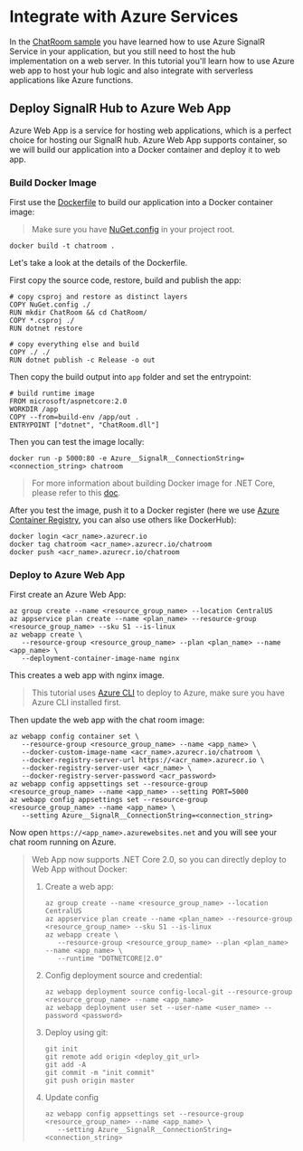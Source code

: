 # Integrate with Azure Services

In the [ChatRoom sample](../ChatRoom) you have learned how to use Azure SignalR Service in your application, but you still need to host the hub implementation on a web server.
In this tutorial you'll learn how to use Azure web app to host your hub logic and also integrate with serverless applications like Azure functions.

## Deploy SignalR Hub to Azure Web App

Azure Web App is a service for hosting web applications, which is a perfect choice for hosting our SignalR hub.
Azure Web App supports container, so we will build our application into a Docker container and deploy it to web app.

### Build Docker Image

First use the [Dockerfile](../samples/ChatRoom/Dockerfile) to build our application into a Docker container image:

> Make sure you have [NuGet.config](../samples/ChatRoom/NuGet.config) in your project root. 

```
docker build -t chatroom .
```

Let's take a look at the details of the Dockerfile.

First copy the source code, restore, build and publish the app:

```docker
# copy csproj and restore as distinct layers
COPY NuGet.config ./
RUN mkdir ChatRoom && cd ChatRoom/
COPY *.csproj ./
RUN dotnet restore

# copy everything else and build
COPY ./ ./
RUN dotnet publish -c Release -o out
```

Then copy the build output into `app` folder and set the entrypoint:

```docker
# build runtime image
FROM microsoft/aspnetcore:2.0
WORKDIR /app
COPY --from=build-env /app/out .
ENTRYPOINT ["dotnet", "ChatRoom.dll"]
```

Then you can test the image locally:

```
docker run -p 5000:80 -e Azure__SignalR__ConnectionString=<connection_string> chatroom
```

> For more information about building Docker image for .NET Core, please refer to this [doc](https://docs.microsoft.com/en-us/dotnet/core/docker/building-net-docker-images).

After you test the image, push it to a Docker register (here we use [Azure Container Registry](https://azure.microsoft.com/en-us/services/container-registry/), you can also use others like DockerHub):

```
docker login <acr_name>.azurecr.io
docker tag chatroom <acr_name>.azurecr.io/chatroom
docker push <acr_name>.azurecr.io/chatroom
```

### Deploy to Azure Web App

First create an Azure Web App:

```
az group create --name <resource_group_name> --location CentralUS
az appservice plan create --name <plan_name> --resource-group <resource_group_name> --sku S1 --is-linux
az webapp create \
   --resource-group <resource_group_name> --plan <plan_name> --name <app_name> \
   --deployment-container-image-name nginx
```

This creates a web app with nginx image.

> This tutorial uses [Azure CLI](https://docs.microsoft.com/en-us/cli/azure/install-azure-cli?view=azure-cli-latest) to deploy to Azure, make sure you have Azure CLI installed first.


Then update the web app with the chat room image:

```
az webapp config container set \
   --resource-group <resource_group_name> --name <app_name> \
   --docker-custom-image-name <acr_name>.azurecr.io/chatroom \
   --docker-registry-server-url https://<acr_name>.azurecr.io \
   --docker-registry-server-user <acr_name> \
   --docker-registry-server-password <acr_password>
az webapp config appsettings set --resource-group <resource_group_name> --name <app_name> --setting PORT=5000
az webapp config appsettings set --resource-group <resource_group_name> --name <app_name> \
   --setting Azure__SignalR__ConnectionString=<connection_string>
```

Now open `https://<app_name>.azurewebsites.net` and you will see your chat room running on Azure.

> Web App now supports .NET Core 2.0, so you can directly deploy to Web App without Docker:
> 1.  Create a web app:
>     ```
>     az group create --name <resource_group_name> --location CentralUS
>     az appservice plan create --name <plan_name> --resource-group <resource_group_name> --sku S1 --is-linux
>     az webapp create \
>        --resource-group <resource_group_name> --plan <plan_name> --name <app_name> \
>        --runtime "DOTNETCORE|2.0"
>     ```
>
> 2.  Config deployment source and credential:
>     ```
>     az webapp deployment source config-local-git --resource-group <resource_group_name> --name <app_name>
>     az webapp deployment user set --user-name <user_name> --password <password>
>     ```
>
> 3.  Deploy using git:
>     ```
>     git init
>     git remote add origin <deploy_git_url>
>     git add -A
>     git commit -m "init commit"
>     git push origin master
>     ```
> 4. Update config
>     ```
>     az webapp config appsettings set --resource-group <resource_group_name> --name <app_name> \
>        --setting Azure__SignalR__ConnectionString=<connection_string>
>     ```
